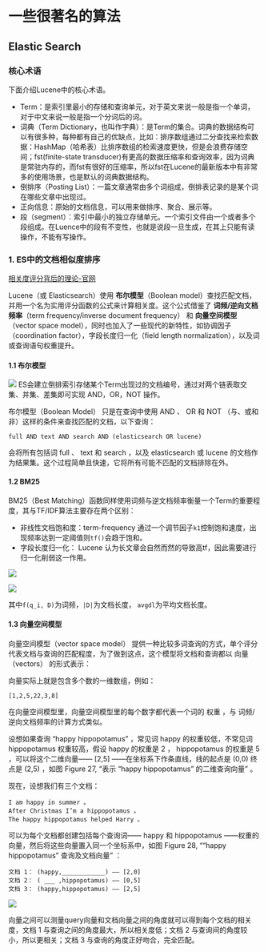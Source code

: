 # 一些很著名的算法

## Elastic Search

### 核心术语
下面介绍Lucene中的核心术语。
- Term：是索引里最小的存储和查询单元，对于英文来说一般是指一个单词，对于中文来说一般是指一个分词后的词。
- 词典（Term Dictionary，也叫作字典）：是Term的集合。词典的数据结构可以有很多种，每种都有自己的优缺点，比如：排序数组通过二分查找来检索数据：HashMap（哈希表）比排序数组的检索速度更快，但是会浪费存储空间；fst(finite-state transducer)有更高的数据压缩率和查询效率，因为词典是常驻内存的，而fst有很好的压缩率，所以fst在Lucene的最新版本中有非常多的使用场景，也是默认的词典数据结构。
- 倒排序（Posting List）：一篇文章通常由多个词组成，倒排表记录的是某个词在哪些文章中出现过。
- 正向信息：原始的文档信息，可以用来做排序、聚合、展示等。
- 段（segment）：索引中最小的独立存储单元。一个索引文件由一个或者多个段组成。在Luence中的段有不变性，也就是说段一旦生成，在其上只能有读操作，不能有写操作。

### 1. ES中的文档相似度排序
[相关度评分背后的理论-官网](https://www.elastic.co/guide/cn/elasticsearch/guide/cn/scoring-theory.html)

Lucene（或 Elasticsearch）使用 **布尔模型**（Boolean model）查找匹配文档，并用一个名为实用评分函数的公式来计算相关度。这个公式借鉴了 **词频/逆向文档频率**（term frequency/inverse document frequency） 和 **向量空间模型**（vector space model），同时也加入了一些现代的新特性，如协调因子（coordination factor），字段长度归一化（field length normalization），以及词或查询语句权重提升。

#### 1.1 布尔模型
![](https://upload-images.jianshu.io/upload_images/8796251-ea214e89b36af291.png?imageMogr2/auto-orient/strip|imageView2/2/w/1160/format/webp)
ES会建立倒排索引存储某个Term出现过的文档编号，通过对两个链表取交集、并集、差集即可实现 AND，OR，NOT 操作。

布尔模型（Boolean Model） 只是在查询中使用 AND 、 OR 和 NOT （与、或和非）这样的条件来查找匹配的文档，以下查询：
```
full AND text AND search AND (elasticsearch OR lucene)
```
会将所有包括词 full 、 text 和 search ，以及 elasticsearch 或 lucene 的文档作为结果集。这个过程简单且快速，它将所有可能不匹配的文档排除在外。

#### 1.2 BM25
BM25（Best Matching）函数同样使用词频与逆文档频率衡量一个Term的重要程度，其与TF/IDF算法主要存在两个区别：
- 非线性文档饱和度：term-frequency 通过一个调节因子`k1`控制饱和速度，出现频率达到一定阈值则`tf()`会趋于饱和。
- 字段长度归一化： Lucene 认为长文章会自然而然的导致高tf，因此需要进行归一化削弱这一作用。

![](https://www.elastic.co/guide/cn/elasticsearch/guide/current/images/elas_1706.png)

![](https://wikimedia.org/api/rest_v1/media/math/render/svg/43e5c609557364f7836b6b2f4cd8ea41deb86a96)

其中`f(q_i, D)`为词频，`|D|`为文档长度， `avgdl`为平均文档长度。

#### 1.3 向量空间模型
向量空间模型（vector space model） 提供一种比较多词查询的方式，单个评分代表文档与查询的匹配程度，为了做到这点，这个模型将文档和查询都以 向量（vectors） 的形式表示：

向量实际上就是包含多个数的一维数组，例如：
```
[1,2,5,22,3,8]
```

在向量空间模型里，向量空间模型里的每个数字都代表一个词的 权重 ，与 词频/逆向文档频率的计算方式类似。

设想如果查询 “happy hippopotamus” ，常见词 happy 的权重较低，不常见词 hippopotamus 权重较高，假设 happy 的权重是 2 ， hippopotamus 的权重是 5 ，可以将这个二维向量—— [2,5] ——在坐标系下作条直线，线的起点是 (0,0) 终点是 (2,5) ，如图 Figure 27, “表示 “happy hippopotamus” 的二维查询向量” 。

现在，设想我们有三个文档：

```
I am happy in summer 。
After Christmas I’m a hippopotamus 。
The happy hippopotamus helped Harry 。
```

可以为每个文档都创建包括每个查询词—— happy 和 hippopotamus ——权重的向量，然后将这些向量置入同一个坐标系中，如图 Figure 28, ““happy hippopotamus” 查询及文档向量” ：

```
文档 1： (happy,____________) —— [2,0]
文档 2： ( ___ ,hippopotamus) —— [0,5]
文档 3： (happy,hippopotamus) —— [2,5]
```
![](https://www.elastic.co/guide/cn/elasticsearch/guide/cn/images/elas_17in02.png)

向量之间可以测量query向量和文档向量之间的角度就可以得到每个文档的相关度，文档 1 与查询之间的角度最大，所以相关度低；文档 2 与查询间的角度较小，所以更相关；文档 3 与查询的角度正好吻合，完全匹配。

